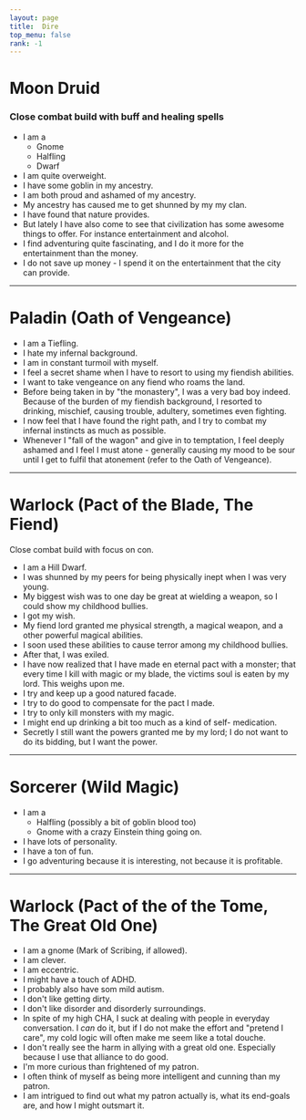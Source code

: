 ```yaml
---
layout: page
title:  Dire
top_menu: false
rank: -1
---
```


Moon Druid
==========
### Close combat build with buff and healing spells

* I am a 
    * Gnome
    * Halfling
    * Dwarf
* I am quite overweight.
* I have some goblin in my ancestry.
* I am both proud and ashamed of my ancestry.
* My ancestry has caused me to get shunned by my
  my clan.
* I have found that nature provides.
* But lately I have also come to see that civilization
  has some awesome things to offer. For instance
  entertainment and alcohol.
* I find adventuring quite fascinating, and I do it
  more for the entertainment than the money.
* I do not save up money - I spend it on the 
  entertainment that the city can provide.


--------------------------------------------------


Paladin (Oath of Vengeance)
==========================

* I am a Tiefling.
* I hate my infernal background.
* I am in constant turmoil with myself.
* I feel a secret shame when I have to resort to 
  using my fiendish abilities.
* I want to take vengeance on any fiend who
  roams the land.
* Before being taken in by "the monastery",
  I was a very bad boy indeed. Because of the 
  burden of my fiendish background, I resorted 
  to drinking, mischief, causing trouble,
  adultery, sometimes even fighting.
* I now feel that I have found the right path,
  and I try to combat my infernal instincts as
  much as possible.
* Whenever I "fall of the wagon" and give in
  to temptation, I feel deeply ashamed and I 
  feel I must atone - generally causing my 
  mood to be sour until I get to fulfil that
  atonement (refer to the Oath of Vengeance).


--------------------------------------------------


Warlock (Pact of the Blade, The Fiend)
======================================
Close combat build with focus on con.

* I am a Hill Dwarf.
* I was shunned by my peers for being physically inept when
  I was very young.
* My biggest wish was to one day be great at wielding a weapon,
  so I could show my childhood bullies.
* I got my wish.
* My fiend lord granted me physical strength, a magical weapon,
  and a other powerful magical abilities.
* I soon used these abilities to cause terror among my 
  childhood bullies.
* After that, I was exiled.
* I have now realized that I have made en eternal pact with a
  monster; that every time I kill with magic or my blade, the
  victims soul is eaten by my lord. This weighs upon me.
* I try and keep up a good natured facade.
* I try to do good to compensate for the pact I made.
* I try to only kill monsters with my magic.
* I might end up drinking a bit too much as a kind of self-
  medication.
* Secretly I still want the powers granted me by my lord;
  I do not want to do its bidding, but I want the power.


--------------------------------------------------


Sorcerer (Wild Magic)
=====================

* I am a
    * Halfling (possibly a bit of goblin blood too)
    * Gnome with a crazy Einstein thing going on.
* I have lots of personality.
* I have a ton of fun.
* I go adventuring because it is interesting,
  not because it is profitable.

--------------------------------------------------


Warlock (Pact of the of the Tome, The Great Old One)
====================================================
* I am a gnome (Mark of Scribing, if allowed).
* I am clever.
* I am eccentric.
* I might have a touch of ADHD.
* I probably also have som mild autism.
* I don't like getting dirty.
* I don't like disorder and disorderly surroundings.
* In spite of my high CHA, I suck at dealing with 
  people in everyday conversation.
  I *can* do it, but if I do not make the effort
  and "pretend I care", my cold logic will often
  make me seem like a total douche.
* I don't really see the harm in allying 
  with a great old one. Especially because I
  use that alliance to do good.
* I'm more curious than frightened of my patron.
* I often think of myself as being more intelligent
  and cunning than my patron.
* I am intrigued to find out what my patron actually is,
  what its end-goals are, and how I might outsmart it.
